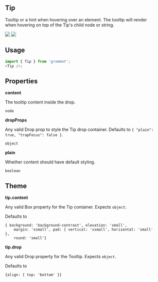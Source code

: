 ## Tip

Tooltip or a hint when hovering over an element. The tooltip will render
when hovering on top of the Tip's child node or string.

[![](https://cdn-images-1.medium.com/fit/c/120/120/1*TD1P0HtIH9zF0UEH28zYtw.png)](https://storybook.grommet.io/?selectedKind=Controls-Tip&full=0&stories=1&panelRight=0) [![](https://codesandbox.io/static/img/play-codesandbox.svg)](https://codesandbox.io/s/github/grommet/grommet-sandbox?initialpath=/tip&module=%2Fsrc%2FTip.js)

## Usage

```javascript
import { Tip } from 'grommet';
<Tip />;
```

## Properties

**content**

The tooltip content inside the drop.

```
node
```

**dropProps**

Any valid Drop prop to style the Tip drop container. Defaults to `{ "plain": true, "trapFocus": false }`.

```
object
```

**plain**

Whether content should have default styling.

```
boolean
```

## Theme

**tip.content**

Any valid Box property for the Tip container. Expects `object`.

Defaults to

```
{ background: 'background-contrast', elevation: 'small',
    margin: 'xsmall', pad: { vertical: 'xsmall', horizontal: 'small' },
    round: 'small'}
```

**tip.drop**

Any valid Drop property for the Tooltip. Expects `object`.

Defaults to

```
{align: { top: 'bottom' }}
```
